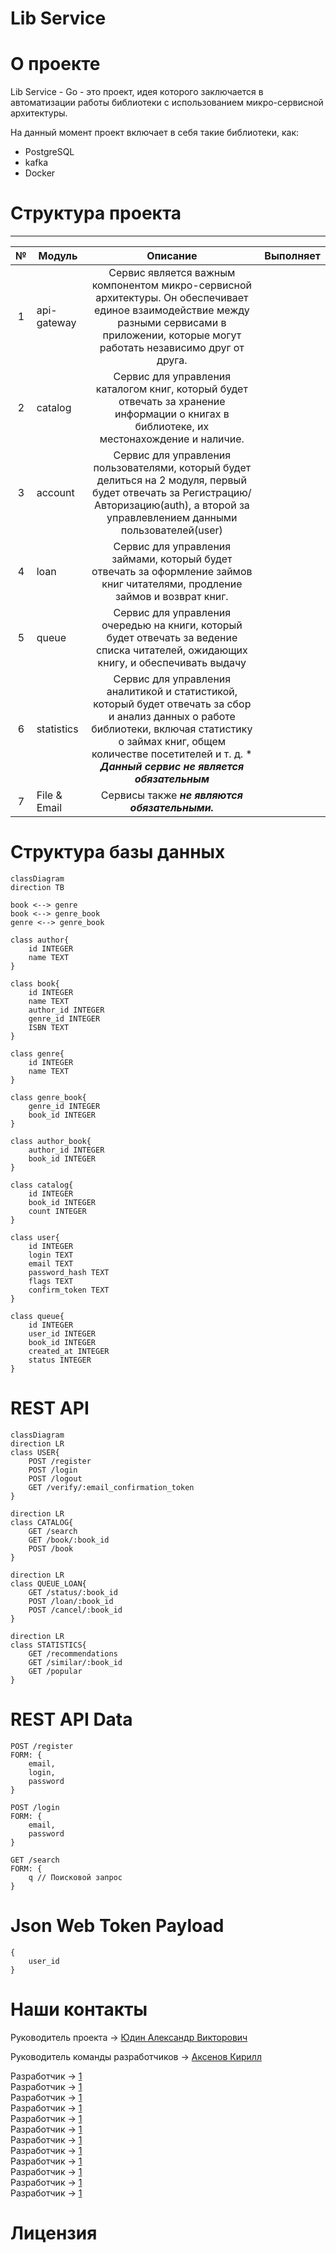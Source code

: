 # Lib Service

# О проекте
Lib Service - Go - это проект, идея которого заключается в автоматизации работы библиотеки с использованием микро-сервисной архитектуры.

На данный момент проект включает в себя такие библиотеки, как:
* PostgreSQL
* kafka
* Docker


# Структура проекта
---
| № | Модуль | Описание | Выполняет |
|:-:|---|:---:|---:|
| 1 | api-gateway | Cервис является важным компонентом микро-сервисной архитектуры. Он обеспечивает единое взаимодействие между разными сервисами в приложении, которые могут работать независимо друг от друга. |  |
| 2 | catalog | Сервис для управления каталогом книг, который будет отвечать за хранение информации о книгах в библиотеке, их местонахождение и наличие. |  |
| 3 | account | Сервис для управления пользователями, который будет делиться на 2 модуля, первый будет отвечать за Регистрацию/Авторизацию(auth), а второй за управлевлением данными пользователей(user) | |
| 4 | loan | Сервис для управления займами, который будет отвечать за оформление займов книг читателями, продление займов и возврат книг. |  |
| 5 | queue | Сервис для управления очередью на книги, который будет отвечать за ведение списка читателей, ожидающих книгу, и обеспечивать выдачу |  |
| 6 | statistics | Сервис для управления аналитикой и статистикой, который будет отвечать за сбор и анализ данных о работе библиотеки, включая статистику о займах книг, общем количестве посетителей и т. д. * _**Данный сервис не является обязательным**_ |  |
| 7 | File & Email | Сервисы также _**не являются обязательными.**_ | |

# Структура базы данных
```mermaid
classDiagram
direction TB

book <--> genre 
book <--> genre_book
genre <--> genre_book

class author{
    id INTEGER
    name TEXT
}

class book{
    id INTEGER
    name TEXT
    author_id INTEGER
    genre_id INTEGER
    ISBN TEXT
}

class genre{
    id INTEGER
    name TEXT
}

class genre_book{
    genre_id INTEGER
    book_id INTEGER
}

class author_book{
    author_id INTEGER
    book_id INTEGER
}

class catalog{
    id INTEGER
    book_id INTEGER
    count INTEGER
}

class user{
    id INTEGER
    login TEXT
    email TEXT
    password_hash TEXT
    flags TEXT
    confirm_token TEXT
}

class queue{
    id INTEGER
    user_id INTEGER
    book_id INTEGER
    created_at INTEGER
    status INTEGER
}

```

# REST API
```mermaid
classDiagram
direction LR
class USER{
    POST /register
    POST /login
    POST /logout
    GET /verify/:email_confirmation_token
}

direction LR
class CATALOG{
    GET /search
    GET /book/:book_id
    POST /book
}

direction LR
class QUEUE_LOAN{
    GET /status/:book_id
    POST /loan/:book_id
    POST /cancel/:book_id
}

direction LR
class STATISTICS{
    GET /recommendations
    GET /similar/:book_id
    GET /popular
}
```

# REST API Data
```
POST /register
FORM: {
    email,
    login,
    password
}

POST /login
FORM: {
    email,
    password
}

GET /search
FORM: {
    q // Поисковой запрос
}
```

# Json Web Token Payload
```
{
    user_id
}
```

# Наши контакты
Руководитель проекта -> [Юдин Александр Викторович](https://github.com/mireafullstack/)

Руководитель команды разработчиков -> [Аксенов Кирилл](https://github.com/Ki4EH/)

Разработчик -> [1](https://github.com/) \
Разработчик -> [1](https://github.com/) \
Разработчик -> [1](https://github.com/) \
Разработчик -> [1](https://github.com/) \
Разработчик -> [1](https://github.com/) \
Разработчик -> [1](https://github.com/) \
Разработчик -> [1](https://github.com/) \
Разработчик -> [1](https://github.com/) \
Разработчик -> [1](https://github.com/) \
Разработчик -> [1](https://github.com/) \
Разработчик -> [1](https://github.com/) \
Разработчик -> [1](https://github.com/) 


# Лицензия
